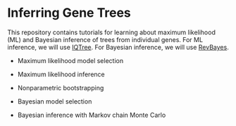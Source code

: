 # Inferring Gene Trees

This repository contains tutorials for learning about maximum likelihood (ML) and Bayesian inference of trees from individual genes. For ML inference, we will use [IQTree](http://www.iqtree.org). For Bayesian inference, we will use [RevBayes](https://revbayes.github.io).

- Maximum likelihood model selection
- Maximum likelihood inference
- Nonparametric bootstrapping

- Bayesian model selection
- Bayesian inference with Markov chain Monte Carlo
